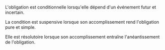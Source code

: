 L'obligation est conditionnelle lorsqu'elle dépend d'un événement futur et incertain. 


  

 La condition est suspensive lorsque son accomplissement rend l'obligation pure et simple. 


  

 Elle est résolutoire lorsque son accomplissement entraîne l'anéantissement de l'obligation. 


  
